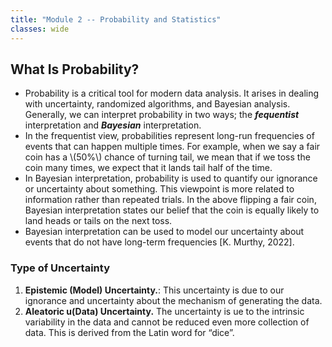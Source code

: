 ```yaml
---
title: "Module 2 -- Probability and Statistics"
classes: wide
---
```

## What Is Probability?
* Probability is a critical tool for modern data analysis. It arises in dealing with uncertainty, randomized algorithms, and Bayesian analysis. Generally, we can interpret probability in two ways; the **_fequentist_** interpretation and **_Bayesian_** interpretation.
* In the frequentist view, probabilities represent long-run frequencies of events that can happen multiple times. For example, when we say a fair coin has a \\(50%\\) chance of turning tail, we mean that if we toss the coin many times, we expect that it lands tail half of the time.
* In Bayesian interpretation, probability is used to quantify our ignorance or uncertainty about something. This viewpoint is more related to information rather than repeated trials. In the above flipping a fair coin, Bayesian interpretation states our belief that the coin is equally likely to land heads or tails on the next toss.
* Bayesian interpretation can be used to model our uncertainty about events that do not have long-term frequencies [K. Murthy, 2022].
### Type of Uncertainty
  1. **Epistemic (Model) Uncertainty.**: This uncertainty is due to our ignorance and uncertainty about the mechanism of generating the data.
  2. **Aleatoric u(Data) Uncertainty.** The uncertainty is ue to the intrinsic variability in the data and cannot be reduced even more collection of data. This is derived from the Latin word for “dice”.

